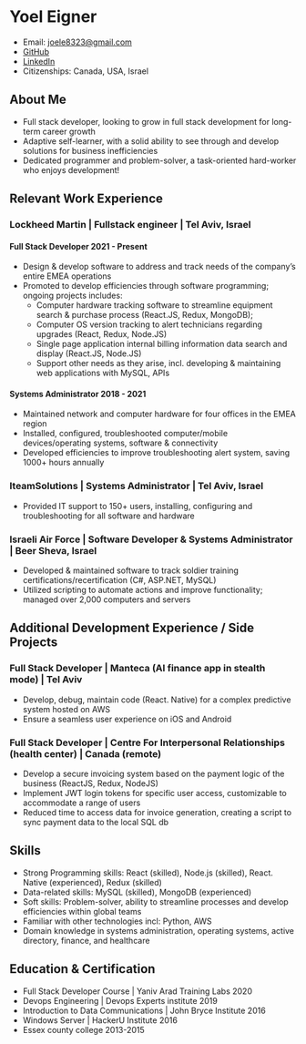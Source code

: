 # Yoel Eigner

- Email: joele8323@gmail.com
- [GitHub](https://github.com/yoeleigner)
- [LinkedIn](https://www.linkedin.com/in/yoel-eigner-407569220/)
- Citizenships: Canada, USA, Israel  

## About Me

-	Full stack developer, looking to grow in full stack development for long-term career growth
-	Adaptive self-learner, with a solid ability to see through and develop solutions for business inefficiencies
-	Dedicated programmer and problem-solver, a task-oriented hard-worker who enjoys development!

## Relevant Work Experience

### Lockheed Martin | Fullstack engineer | Tel Aviv, Israel
#### Full Stack Developer	2021 - Present
- Design & develop software to address and track needs of the company’s entire EMEA operations 
- Promoted to develop efficiencies through software programming; ongoing projects includes:
  - Computer hardware tracking software to streamline equipment search & purchase process (React.JS, Redux, MongoDB);
  -	Computer OS version tracking to alert technicians regarding upgrades (React, Redux, Node.JS)
  - Single page application internal billing information data search and display (React.JS, Node.JS)
  - Support other needs as they arise, incl. developing & maintaining web applications with MySQL, APIs 
#### Systems Administrator 	 2018 - 2021
-	Maintained network and computer hardware for four offices in the EMEA region
-	Installed, configured, troubleshooted computer/mobile devices/operating systems, software & connectivity
-	Developed efficiencies to improve troubleshooting alert system, saving 1000+ hours annually


### IteamSolutions | Systems Administrator | Tel Aviv, Israel
-	Provided IT support to 150+ users, installing, configuring and troubleshooting for all software and hardware 

### Israeli Air Force | Software Developer & Systems Administrator | Beer Sheva, Israel
-	Developed & maintained software to track soldier training certifications/recertification (C#, ASP.NET, MySQL)
-	Utilized scripting to automate actions and improve functionality; managed over 2,000 computers and servers

## Additional Development Experience / Side Projects

### Full Stack Developer | Manteca (AI finance app in stealth mode) | Tel Aviv
-	Develop, debug, maintain code (React. Native) for a complex predictive system hosted on AWS
-	Ensure a seamless user experience on iOS and Android


### Full Stack Developer | Centre For Interpersonal Relationships (health center) | Canada (remote)
-	Develop a secure invoicing system based on the payment logic of the business (ReactJS, Redux, NodeJS)
-	Implement JWT login tokens for specific user access, customizable to accommodate a range of users 
-	Reduced time to access data for invoice generation, creating a script to sync payment data to the local SQL db

## Skills

-	Strong Programming skills: React (skilled), Node.js (skilled), React. Native (experienced), Redux (skilled)
-	Data-related skills: MySQL (skilled), MongoDB (experienced)
-	Soft skills: Problem-solver, ability to streamline processes and develop efficiencies within global teams
-	Familiar with other technologies incl: Python, AWS
-	Domain knowledge in systems administration, operating systems, active directory, finance, and healthcare

## Education & Certification

- Full Stack Developer Course | Yaniv Arad Training Labs 2020
- Devops Engineering | Devops Experts institute	2019
- Introduction to Data Communications | John Bryce Institute 2016
- Windows Server | HackerU Institute 2016
- Essex county college 2013-2015
